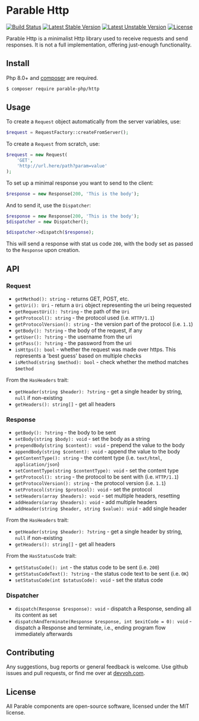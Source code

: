 # Parable Http

[![Build Status](https://travis-ci.com/parable-php/http.svg?branch=master)](https://travis-ci.com/parable-php/http)
[![Latest Stable Version](https://poser.pugx.org/parable-php/http/v/stable)](https://packagist.org/packages/parable-php/http)
[![Latest Unstable Version](https://poser.pugx.org/parable-php/http/v/unstable)](https://packagist.org/packages/parable-php/http)
[![License](https://poser.pugx.org/parable-php/http/license)](https://packagist.org/packages/parable-php/http)

Parable Http is a minimalist Http library used to receive requests and send responses. It is not a full implementation, offering just-enough functionality.

## Install

Php 8.0+ and [composer](https://getcomposer.org) are required.

```bash
$ composer require parable-php/http
```

## Usage

To create a `Request` object automatically from the server variables, use:

```php
$request = RequestFactory::createFromServer();
```

To create a `Request` from scratch, use:

```php
$request = new Request(
    'GET', 
    'http://url.here/path?param=value'
);
```

To set up a minimal response you want to send to the client:

```php
$response = new Response(200, 'This is the body');
```

And to send it, use the `Dispatcher`:

```php
$response = new Response(200, 'This is the body');
$dispatcher = new Dispatcher();

$dispatcher->dispatch($response);
```

This will send a response with stat
us code `200`, with the body set as passed to the `Response` upon creation.

## API

### Request

- `getMethod(): string` - returns GET, POST, etc.
- `getUri(): Uri` - return a `Uri` object representing the uri being requested
- `getRequestUri(): ?string` - the path of the `Uri`
- `getProtocol(): string` - the protocol used (i.e. `HTTP/1.1`)
- `getProtocolVersion(): string` - the version part of the protocol (i.e. `1.1`)
- `getBody(): ?string` - the body of the request, if any
- `getUser(): ?string` - the username from the uri
- `getPass(): ?string` - the password from the uri
- `isHttps(): bool` - whether the request was made over https. This represents a 'best guess' based on multiple checks
- `isMethod(string $method): bool` - check whether the method matches `$method`

From the `HasHeaders` trait:

- `getHeader(string $header): ?string` - get a single header by string, `null` if non-existing
- `getHeaders(): string[]` - get all headers

### Response

- `getBody(): ?string` - the body to be sent
- `setBody(string $body): void` - set the body as a string 
- `prependBody(string $content): void` - prepend the value to the body
- `appendBody(string $content): void` - append the value to the body
- `getContentType(): string` - the content type (i.e. `text/html`, `application/json`)
- `setContentType(string $contentType): void` - set the content type
- `getProtocol(): string` - the protocol to be sent with (i.e. `HTTP/1.1`)
- `getProtocolVersion(): string` - the protocol version (i.e. `1.1`)
- `setProtocol(string $protocol): void` - set the protocol
- `setHeaders(array $headers): void` - set multiple headers, resetting 
- `addHeaders(array $headers): void` - add multiple headers
- `addHeader(string $header, string $value): void` - add single header

From the `HasHeaders` trait:

- `getHeader(string $header): ?string` - get a single header by string, `null` if non-existing
- `getHeaders(): string[]` - get all headers

From the `HasStatusCode` trait:

- `getStatusCode(): int` - the status code to be sent (i.e. `200`)
- `getStatusCodeText(): ?string` -  the status code text to be sent (i.e. `OK`)
- `setStatusCode(int $statusCode): void` - set the status code 

### Dispatcher

- `dispatch(Response $response): void` - dispatch a Response, sending all its content as set
- `dispatchAndTerminate(Response $response, int $exitCode = 0): void` - dispatch a Response and terminate, i.e., ending program flow immediately afterwards 


## Contributing

Any suggestions, bug reports or general feedback is welcome. Use github issues and pull requests, or find me over at [devvoh.com](https://devvoh.com).

## License

All Parable components are open-source software, licensed under the MIT license.
